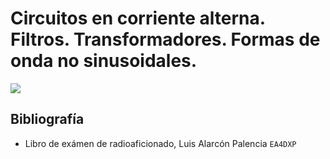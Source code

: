 # Circuitos en corriente alterna. Filtros. Transformadores. Formas de onda no sinusoidales.

![](https://github.com/redeltaglio/RNMnetwork/raw/master/Images/simbolos_resistencias.jpg)



## Bibliografía 

- Libro de exámen de radioaficionado, Luis Alarcón Palencia `EA4DXP`